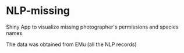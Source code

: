 # NLP-missing
Shiny App to visualize missing photographer's permissions and species names

The data was obtained from EMu (all the NLP records)